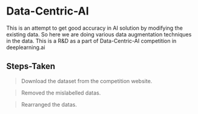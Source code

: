 # Data-Centric-AI
This is an attempt to get good accuracy in AI solution by modifying the existing data. So here we are doing various data augmentation techniques in the data.
This is a R&D as a part of Data-Centric-AI competition in deeplearning.ai

## Steps-Taken
> Download the dataset from the competition website.

> Removed the mislabelled datas.

> Rearranged the datas.

